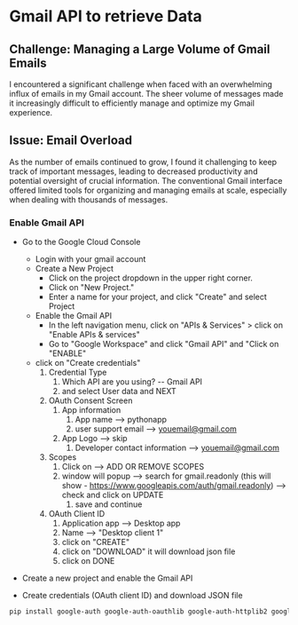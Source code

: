 # Gmail API to retrieve Data

## Challenge: Managing a Large Volume of Gmail Emails

I encountered a significant challenge when faced with an overwhelming influx of emails in my Gmail account. The sheer volume of messages made it increasingly difficult to efficiently manage and optimize my Gmail experience.

## Issue: Email Overload

As the number of emails continued to grow, I found it challenging to keep track of important messages, leading to decreased productivity and potential oversight of crucial information. The conventional Gmail interface offered limited tools for organizing and managing emails at scale, especially when dealing with thousands of messages.

### Enable Gmail API
* Go to the Google Cloud Console
  * Login with your gmail account
  * Create a New Project
    * Click on the project dropdown in the upper right corner.
    * Click on "New Project."
    * Enter a name for your project, and click "Create" and select Project
  * Enable the Gmail API
    * In the left navigation menu, click on "APIs & Services" > click on "Enable APIs & services"
    * Go to "Google Workspace" and click "Gmail API" and "Click on "ENABLE"
  * click on "Create credentials"
    1. Credential Type
       1. Which API are you using? -- Gmail API
       2. and select User data and NEXT
    2. OAuth Consent Screen
       1. App information 
          1. App name --> pythonapp 
          2. user support email --> youemail@gmail.com
       2. App Logo --> skip
          1. Developer contact information --> youemail@gmail.com
    3. Scopes
       1. Click on --> ADD OR REMOVE SCOPES
       2. window will popup --> search for gmail.readonly (this will show - https://www.googleapis.com/auth/gmail.readonly) --> check and click on UPDATE
          1. save and continue
    4. OAuth Client ID
       1. Application app --> Desktop app
       2. Name --> "Desktop client 1"
       3. click on "CREATE"
       4. click on "DOWNLOAD" it will download json file
       5. click on DONE    

* Create a new project and enable the Gmail API
* Create credentials (OAuth client ID) and download JSON file

```bash
pip install google-auth google-auth-oauthlib google-auth-httplib2 google-api-python-client
```

